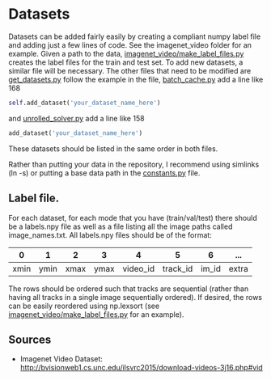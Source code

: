 # Datasets
Datasets can be added fairly easily by creating a compliant numpy label file and adding just a few lines of code. See the imagenet_video folder for an example. Given a path to the data, [imagenet_video/make_label_files.py](imagenet_video/make_label_files.py) creates the label files for the train and test set. To add new datasets, a similar file will be necessary. The other files that need to be modified are [get_datasets.py](../get_datasets.py) follow the example in the file, [batch_cache.py](../batch_cache.py) add a line like 168
```python
self.add_dataset('your_dataset_name_here')
```
and [unrolled_solver.py](../unrolled_solver.py) add a line like 158
```python
add_dataset('your_dataset_name_here')
```
These datasets should be listed in the same order in both files. 

Rather than putting your data in the repository, I recommend using simlinks (ln -s) or putting a base data path in the [constants.py](../../constants.py) file.


## Label file.
For each dataset, for each mode that you have (train/val/test) there should be a labels.npy file as well as a file listing all the image paths called image_names.txt. All labels.npy files should be of the format:

|0       |1       |2       |3       |4       |5       |6       |...     |
|:------:|:------:|:------:|:------:|:------:|:------:|:------:|:------:|
|xmin    |ymin    |xmax    |ymax    |video_id|track_id|im_id   |extra   |

The rows should be ordered such that tracks are sequential (rather than having all tracks in a single image sequentially ordered). If desired, the rows can be easily reordered using np.lexsort (see [imagenet_video/make_label_files.py](imagenet_video/make_label_files.py) for an example).

## Sources
- Imagenet Video Dataset: http://bvisionweb1.cs.unc.edu/ilsvrc2015/download-videos-3j16.php#vid
